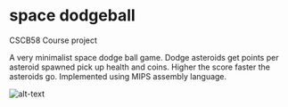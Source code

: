 # space dodgeball

CSCB58 Course project

A very minimalist space dodge ball game. Dodge asteroids get points per asteroid spawned pick up health and coins. Higher the score faster the asteroids go. Implemented using MIPS assembly language. 


    
![alt-text](https://media.giphy.com/media/kmJSOSLUJwO2GeRqCB/giphy.gif)
